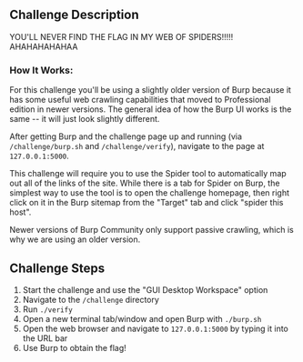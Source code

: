 ## Challenge Description
YOU'LL NEVER FIND THE FLAG IN MY WEB OF SPIDERS!!!!! AHAHAHAHAHAA

### How It Works:
For this challenge you'll be using a slightly older version of Burp because it has some useful web crawling capabilities that moved to Professional edition in newer versions. The general idea of how the Burp UI works is the same -- it will just look slightly different.

After getting Burp and the challenge page up and running (via `/challenge/burp.sh` and `/challenge/verify`), navigate to the page at `127.0.0.1:5000`.

This challenge will require you to use the Spider tool to automatically map out all of the links of the site. While there is a tab for Spider on Burp, the simplest way to use the tool is to open the challenge homepage, then right click on it in the Burp sitemap from the "Target" tab and click "spider this host". 

Newer versions of Burp Community only support passive crawling, which is why we are using an older version.

## Challenge Steps

1. Start the challenge and use the "GUI Desktop Workspace" option
2. Navigate to the `/challenge` directory
3. Run `./verify`
4. Open a new terminal tab/window and open Burp with `./burp.sh`
5. Open the web browser and navigate to `127.0.0.1:5000` by typing it into the URL bar
6. Use Burp to obtain the flag!

